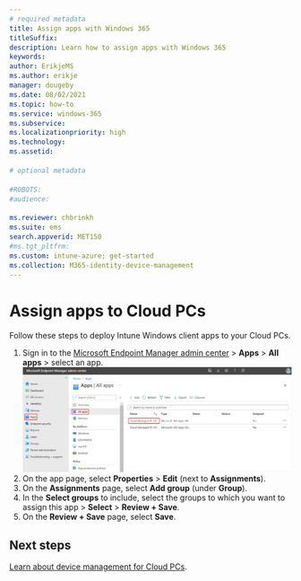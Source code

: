 ```yaml
---
# required metadata
title: Assign apps with Windows 365
titleSuffix:
description: Learn how to assign apps with Windows 365
keywords:
author: ErikjeMS  
ms.author: erikje
manager: dougeby
ms.date: 08/02/2021
ms.topic: how-to
ms.service: windows-365
ms.subservice:
ms.localizationpriority: high
ms.technology:
ms.assetid: 

# optional metadata

#ROBOTS:
#audience:

ms.reviewer: chbrinkh
ms.suite: ems
search.appverid: MET150
#ms.tgt_pltfrm:
ms.custom: intune-azure; get-started
ms.collection: M365-identity-device-management
---
```


# Assign apps to Cloud PCs

Follow these steps to deploy Intune Windows client apps to your Cloud PCs.

1. Sign in to the [Microsoft Endpoint Manager admin center](https://go.microsoft.com/fwlink/?linkid=2109431) > **Apps** > **All apps** > select an app.
![Screenshot of select an app](./media/assign-apps/select-app.png)
2. On the app page, select **Properties** > **Edit** (next to **Assignments**).
3. On the **Assignments** page, select **Add group** (under **Group**).
4. In the **Select groups** to include, select the groups to which you want to assign this app > **Select** > **Review + Save**.
5. On the **Review + Save** page, select **Save**.

<!-- ########################## -->
## Next steps

[Learn about device management for Cloud PCs](device-management-overview.md).
